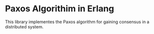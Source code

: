 # Paxos Algorithim in Erlang

This library implementes the Paxos algorithm for gaining consensus in a distributed system.
